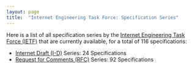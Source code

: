 ```yaml
---
layout: page
title:  "Internet Engineering Task Force: Specification Series"
---
```


Here is a list of all specification series by the [Internet Engineering Task Force (IETF)](http://www.ietf.org/) that are currently available, for a total of 116 specifications:

  * [Internet Draft (I-D)](I-D) Series: 24 Specifications
  * [Request for Comments (RFC)](RFC) Series: 92 Specifications
